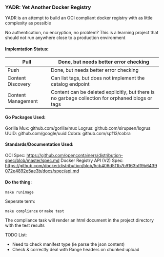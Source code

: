 ### YADR: Yet Another Docker Registry

YADR is an attempt to build an OCI compliant docker registry with as little complexity as possible

No authentication, no encryption, no problem? This is a learning project that should not run anywhere close to a production environment

#### Implemtation Status:
| Pull               | Done, but needs better error checking                                                            |
|--------------------|--------------------------------------------------------------------------------------------------|
| Push               | Done, but needs better error checking                                                            |
| Content Discovery  | Can list tags, but does not implement the catalog endpoint                                       |
| Content Management | Content can be deleted explicitly, but there is no garbage collection for orphaned blogs or tags |


#### Go Packages Used:

Gorilla Mux: github.com/gorilla/mux
Logrus: github.com/sirupsen/logrus
UUID: github.com/google/uuid
Cobra: github.com/spf13/cobra

#### Standards/Documentation Used:
OCI Spec: https://github.com/opencontainers/distribution-spec/blob/master/spec.md
Docker Registry API (V2) Spec: https://github.com/docker/distribution/blob/5cb406d511b7b9163bff9b6439072e4892e5ae3b/docs/spec/api.md


#### Do the thing:

```make runimage```

Seperate term:

```make compliance```
or
```make test```

The compliance task will render an html document in the project directory with the test results

TODO List:
- Need to check manifest type (ie parse the json content)
- Check & correctly deal with Range headers on chunked upload
